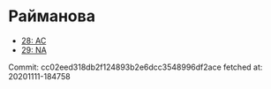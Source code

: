 # Райманова
- [28: AC](28.md)
- [29: NA](29.md)

Commit: cc02eed318db2f124893b2e6dcc3548996df2ace
 fetched at: 20201111-184758
